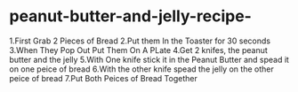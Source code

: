 # peanut-butter-and-jelly-recipe-
1.First Grab 2 Pieces of Bread 
2.Put them In the Toaster for 30 seconds
3.When They Pop Out Put Them On A PLate
4.Get 2 knifes, the peanut butter and the jelly
5.With One knife stick it in the Peanut Butter and spead it on one peice of bread
6.With the other knife spead the jelly on the other peice of bread
7.Put Both Peices of Bread Together
